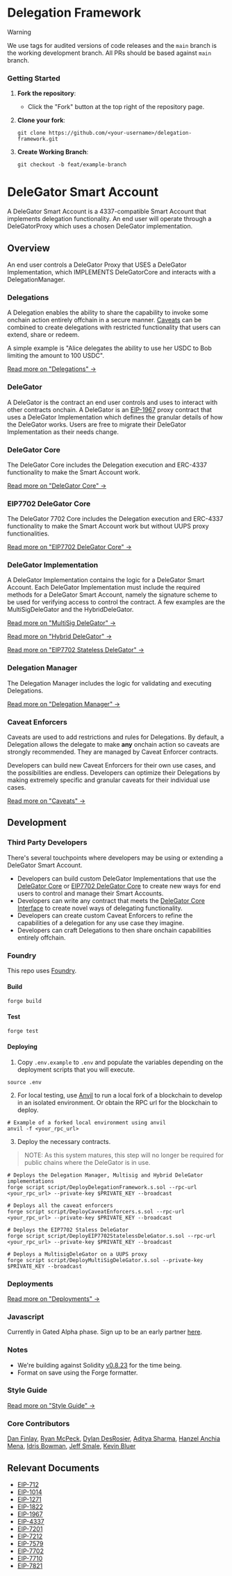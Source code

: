 # Delegation Framework

> [!WARNING]
> We use tags for audited versions of code releases and the `main` branch is the working development branch. All PRs should be based against `main` branch.

### Getting Started

1. **Fork the repository**:

   - Click the "Fork" button at the top right of the repository page.

2. **Clone your fork**:
   ```shell
   git clone https://github.com/<your-username>/delegation-framework.git
   ```
3. **Create Working Branch**:
   ```shell
   git checkout -b feat/example-branch
   ```

# DeleGator Smart Account

A DeleGator Smart Account is a 4337-compatible Smart Account that implements delegation functionality. An end user will operate through a DeleGatorProxy which uses a chosen DeleGator implementation.

## Overview

An end user controls a DeleGator Proxy that USES a DeleGator Implementation, which IMPLEMENTS DeleGatorCore and interacts with a DelegationManager.

### Delegations

A Delegation enables the ability to share the capability to invoke some onchain action entirely offchain in a secure manner. [Caveats](#caveats) can be combined to create delegations with restricted functionality that users can extend, share or redeem.

A simple example is "Alice delegates the ability to use her USDC to Bob limiting the amount to 100 USDC".

[Read more on "Delegations" ->](/documents/DelegationManager.md#Delegations)

### DeleGator

A DeleGator is the contract an end user controls and uses to interact with other contracts onchain. A DeleGator is an [EIP-1967](https://eips.ethereum.org/EIPS/eip-1967[EIP1967]) proxy contract that uses a DeleGator Implementation which defines the granular details of how the DeleGator works. Users are free to migrate their DeleGator Implementation as their needs change.

### DeleGator Core

The DeleGator Core includes the Delegation execution and ERC-4337 functionality to make the Smart Account work.

[Read more on "DeleGator Core" ->](/documents/DeleGatorCore.md)

### EIP7702 DeleGator Core

The DeleGator 7702 Core includes the Delegation execution and ERC-4337 functionality to make the Smart Account work but without UUPS proxy functionalities.

[Read more on "EIP7702 DeleGator Core" ->](/documents/EIP7702DeleGator.md)

### DeleGator Implementation

A DeleGator Implementation contains the logic for a DeleGator Smart Account. Each DeleGator Implementation must include the required methods for a DeleGator Smart Account, namely the signature scheme to be used for verifying access to control the contract. A few examples are the MultiSigDeleGator and the HybridDeleGator.

[Read more on "MultiSig DeleGator" ->](/documents/MultisigDeleGator.md)

[Read more on "Hybrid DeleGator" ->](/documents/HybridDeleGator.md)

[Read more on "EIP7702 Stateless DeleGator" ->](/documents/EIP7702DeleGator.md)

### Delegation Manager

The Delegation Manager includes the logic for validating and executing Delegations.

[Read more on "Delegation Manager" ->](/documents/DelegationManager.md)

### Caveat Enforcers

Caveats are used to add restrictions and rules for Delegations. By default, a Delegation allows the delegate to make **any** onchain action so caveats are strongly recommended. They are managed by Caveat Enforcer contracts.

Developers can build new Caveat Enforcers for their own use cases, and the possibilities are endless. Developers can optimize their Delegations by making extremely specific and granular caveats for their individual use cases.

[Read more on "Caveats" ->](/documents/DelegationManager.md#Caveats)

## Development

### Third Party Developers

There's several touchpoints where developers may be using or extending a DeleGator Smart Account.

- Developers can build custom DeleGator Implementations that use the [DeleGator Core](/src/DeleGatorCore.sol) or [EIP7702 DeleGator Core](/src/EIP7702/EIP7702DeleGatorCore.sol) to create new ways for end users to control and manage their Smart Accounts.
- Developers can write any contract that meets the [DeleGator Core Interface](/src/interfaces/IDeleGatorCore.sol) to create novel ways of delegating functionality.
- Developers can create custom Caveat Enforcers to refine the capabilities of a delegation for any use case they imagine.
- Developers can craft Delegations to then share onchain capabilities entirely offchain.

### Foundry

This repo uses [Foundry](https://book.getfoundry.sh/).

#### Build

```shell
forge build
```

#### Test

```shell
forge test
```

#### Deploying

1. Copy `.env.example` to `.env` and populate the variables depending on the deployment scripts that you will execute.

```shell
source .env
```

2. For local testing, use [Anvil](https://book.getfoundry.sh/reference/anvil/) to run a local fork of a blockchain to develop in an isolated environment. Or obtain the RPC url for the blockchain to deploy.

```shell
# Example of a forked local environment using anvil
anvil -f <your_rpc_url>
```

3. Deploy the necessary contracts.

> NOTE: As this system matures, this step will no longer be required for public chains where the DeleGator is in use.

```shell
# Deploys the Delegation Manager, Multisig and Hybrid DeleGator implementations
forge script script/DeployDelegationFramework.s.sol --rpc-url <your_rpc_url> --private-key $PRIVATE_KEY --broadcast

# Deploys all the caveat enforcers
forge script script/DeployCaveatEnforcers.s.sol --rpc-url <your_rpc_url> --private-key $PRIVATE_KEY --broadcast

# Deploys the EIP7702 Staless DeleGator
forge script script/DeployEIP7702StatelessDeleGator.s.sol --rpc-url <your_rpc_url> --private-key $PRIVATE_KEY --broadcast

# Deploys a MultisigDeleGator on a UUPS proxy
forge script script/DeployMultiSigDeleGator.s.sol --private-key $PRIVATE_KEY --broadcast
```

### Deployments

[Read more on "Deployments" ->](/documents/Deployments.md)

### Javascript

Currently in Gated Alpha phase. Sign up to be an early partner [here](https://gator.metamask.io).

### Notes

- We're building against Solidity [v0.8.23](https://github.com/ethereum/solidity/releases/tag/v0.8.23) for the time being.
- Format on save using the Forge formatter.

### Style Guide

[Read more on "Style Guide" ->](/documents/StyleGuide.md)

### Core Contributors

[Dan Finlay](https://github.com/danfinlay), [Ryan McPeck](https://github.com/McOso), [Dylan DesRosier](https://github.com/dylandesrosier), [Aditya Sharma](https://github.com/destroyersrt), [Hanzel Anchia Mena](https://github.com/hanzel98), [Idris Bowman](https://github.com/V00D00-child), [Jeff Smale](https://github.com/jeffsmale90), [Kevin Bluer](https://github.com/kevinbluer)

## Relevant Documents

- [EIP-712](https://eips.ethereum.org/EIPS/eip-712)
- [EIP-1014](https://eips.ethereum.org/EIPS/eip-1014)
- [EIP-1271](https://eips.ethereum.org/EIPS/eip-1271)
- [EIP-1822](https://eips.ethereum.org/EIPS/eip-1822)
- [EIP-1967](https://eips.ethereum.org/EIPS/eip-1967)
- [EIP-4337](https://eips.ethereum.org/EIPS/eip-4337)
- [EIP-7201](https://eips.ethereum.org/EIPS/eip-7201)
- [EIP-7212](https://eips.ethereum.org/EIPS/eip-7212)
- [EIP-7579](https://eips.ethereum.org/EIPS/eip-7579)
- [EIP-7702](https://eips.ethereum.org/EIPS/eip-7702)
- [EIP-7710](https://eips.ethereum.org/EIPS/eip-7710)
- [EIP-7821](https://eips.ethereum.org/EIPS/eip-7821)

